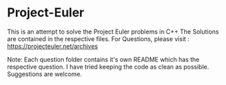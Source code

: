 # Project-Euler
This is an attempt to solve the Project Euler problems in C++
The Solutions are contained in the respective files.
For Questions, please visit : https://projecteuler.net/archives

Note: Each question folder contains it's own README which has the respective question.
I have tried keeping the code as clean as possible. Suggestions are welcome.
